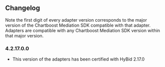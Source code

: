 ## Changelog

Note the first digit of every adapter version corresponds to the major version of the Chartboost Mediation SDK compatible with that adapter. 
Adapters are compatible with any Chartboost Mediation SDK version within that major version.

### 4.2.17.0.0
- This version of the adapters has been certified with HyBid 2.17.0
